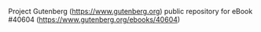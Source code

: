 Project Gutenberg (https://www.gutenberg.org) public repository for eBook #40604 (https://www.gutenberg.org/ebooks/40604)
